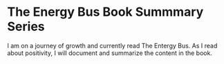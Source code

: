 # The Energy Bus Book Summmary Series
I am on a journey of growth and currently read The Entergy Bus. As I read about positivity, I will document and summarize the content in the book.
